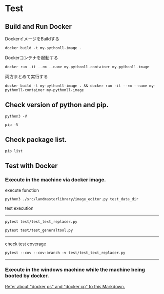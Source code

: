 # Test

## Build and Run Docker

DockerイメージをBuildする

```dosbatch
docker build -t my-pythonll-image .
```

Dockerコンテナを起動する

```dosbatch
docker run -it --rm --name my-pythonll-container my-pythonll-image
```

両方まとめて実行する

```dosbatch
docker build -t my-pythonll-image . && docker run -it --rm --name my-pythonll-container my-pythonll-image
```

## Check version of python and pip.
```shell
python3 -V
```

```shell
pip -V
```

## Check package list.
```shell
pip list
```

## Test with Docker

### Execute in the machine via docker image.

execute function

```shell
python3 ./src/landmasterlibrary/image_editor.py test_data_dir
```

test execution

***

```shell
pytest test/test_text_replacer.py
```

```shell
pytest test/test_generaltool.py
```

***

check test coverage

```shell
pytest --cov --cov-branch -v test/test_text_replacer.py
```

***

### Execute in the windows machine while the machine being booted by docker.

[Refer about "docker ps" and "docker cp" to this Markdown.](../README.md)
